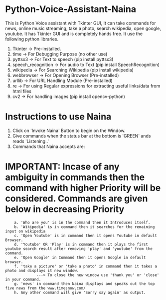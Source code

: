 # Python-Voice-Assistant-Naina
This is Python Voice assistant with Tkinter GUI, It can take commands for news, online music streaming, take a photo, search wikipedia, open google, youtube.
It has Tkinter GUI and is completely hands free.
It use the following python libraries.
  1. Tkinter            -> Pre-installed.
  2. time               -> For Debugging Purpose (no other use)
  3. pyttsx3            -> For Text to speech (pip install pyttsx3)
  4. speech_recognition -> For audio to Text (pip install SpeechRecognition)
  5. wikipedia          -> For Searching Wikipedia (pip install wikipedia)
  6. webbrowser         -> For Opening Browser (Pre-installed)
  7. urllib             -> For URL Handling Module (Pre-installed)
  8. re                 -> For using Regular expressions for extracting useful links/data from html files
  9. cv2                -> For handling images (pip install opencv-python)
 
 # Instructions to use Naina
 1. Click on 'Invoke Naina' Button to begin on the Window.
 2. Give commands when the status bar at the bottom is 'GREEN' ands reads 'Listening..'
 3. Commands that Naina accepts are:
 # IMPORTANT: Incase of any ambiguity in commands then the command with higher Priority will be considered. Commands are given below in decreasing Priority
        a. 'Who are you' is in the command then it Introduces itself.
        b. 'Wikipedia' is in command then it searches for the remaining input on wikipedia
        c. 'Open Youtube' is in command then it opens Youtube in default Browser.
        d. 'Youtube' OR 'Play' is in command then it plays the first youtube search result after removing 'play' and 'youtube' from the command.
        e. 'Open Google' in Command then it opens Google in default browser.
        f. 'take a picture' or 'take a photo' in command then it takes a photo and displays it new window.
                  ---> To close the new window use 'thank you' or 'close' in your command.
        g. 'news' in command then Naina displays and speaks out the top five news from the www.timesnow.com/
        h. Any other command will give 'Sorry say again' as output.
